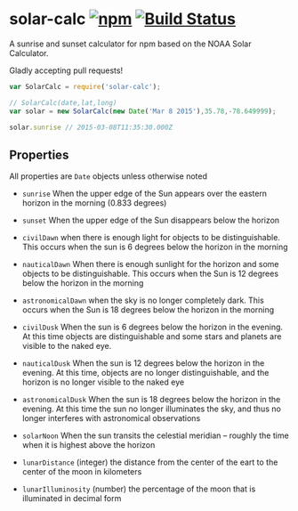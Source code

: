 # solar-calc [![npm](https://img.shields.io/npm/v/solar-calc.svg)](https://www.npmjs.com/package/solar-calc) [![Build Status](https://travis-ci.org/jonhester/solar-calc.svg)](https://travis-ci.org/jonhester/solar-calc/builds)
A sunrise and sunset calculator for npm based on the NOAA Solar Calculator.

Gladly accepting pull requests!

```js
var SolarCalc = require('solar-calc');

// SolarCalc(date,lat,long)
var solar = new SolarCalc(new Date('Mar 8 2015'),35.78,-78.649999);

solar.sunrise // 2015-03-08T11:35:30.000Z
```
## Properties
All properties are `Date` objects unless otherwise noted

- `sunrise` When the upper edge of the Sun appears over the eastern horizon in the morning (0.833 degrees)

- `sunset` When the upper edge of the Sun disappears below the horizon

- `civilDawn` when there is enough light for objects to be distinguishable. This occurs when the sun is 6 degrees below the horizon in the morning

- `nauticalDawn` When there is enough sunlight for the horizon and some objects to be distinguishable. This occurs when the Sun is 12 degrees below the horizon in the morning

- `astronomicalDawn` when the sky is no longer completely dark. This occurs when the Sun is 18 degrees below the horizon in the morning

- `civilDusk` When the sun is 6 degrees below the horizon in the evening. At this time objects are distinguishable and some stars and planets are visible to the naked eye.

- `nauticalDusk` When the sun is 12 degrees below the horizon in the evening. At this time, objects are no longer distinguishable, and the horizon is no longer visible to the naked eye

- `astronomicalDusk` When the sun is 18 degrees below the horizon in the evening. At this time the sun no longer illuminates the sky, and thus no longer interferes with astronomical observations

- `solarNoon` When the sun transits the celestial meridian – roughly the time when it is highest above the horizon

- `lunarDistance` (integer) the distance from the center of the eart to the center of the moon in kilometers

- `lunarIlluminosity` (number) the percentage of the moon that is illuminated in decimal form
